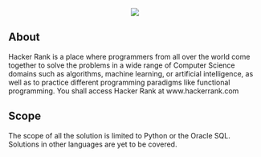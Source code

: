 <p align="center"> <img src="https://github.com/Maheshkrishna/HackerRankSolutions/blob/master/images/HackerRank.png" align="middle"> </p>
<h2> About </h2>
<p>     Hacker Rank is a place where programmers from all over the world come together to solve the problems in a wide range of Computer Science domains such as algorithms, machine learning, or artificial intelligence, as well as to practice different programming paradigms like functional programming. You shall access Hacker Rank at www.hackerrank.com </p>

<h2> Scope </h2>
<p> The scope of all the solution is limited to Python or the Oracle SQL. Solutions in other languages are yet to be covered. <p>
